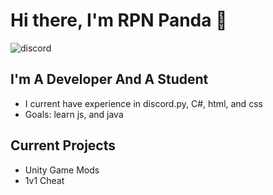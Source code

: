 # Hi there, I'm RPN Panda 👋 
![discord](https://discord.c99.nl/widget/theme-2/823931528588296212.png)
## I'm A Developer And A Student
- I current have experience in discord.py, C#, html, and css
- Goals: learn js, and java
## Current Projects
* Unity Game Mods
* 1v1 Cheat
